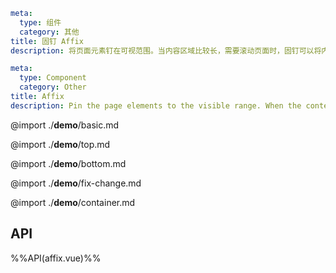 ```yaml zh-CN
meta:
  type: 组件
  category: 其他
title: 固钉 Affix
description: 将页面元素钉在可视范围。当内容区域比较长，需要滚动页面时，固钉可以将内容固定在屏幕上。常用于侧边菜单和按钮组合。
```

```yaml en-US
meta:
  type: Component
  category: Other
title: Affix
description: Pin the page elements to the visible range. When the content area is relatively long and the page needs to be scrolled, the fixed pin can fix the content on the screen. Often used for side menus and button combinations.
```

@import ./**demo**/basic.md

@import ./**demo**/top.md

@import ./**demo**/bottom.md

@import ./**demo**/fix-change.md

@import ./**demo**/container.md

## API

%%API(affix.vue)%%
